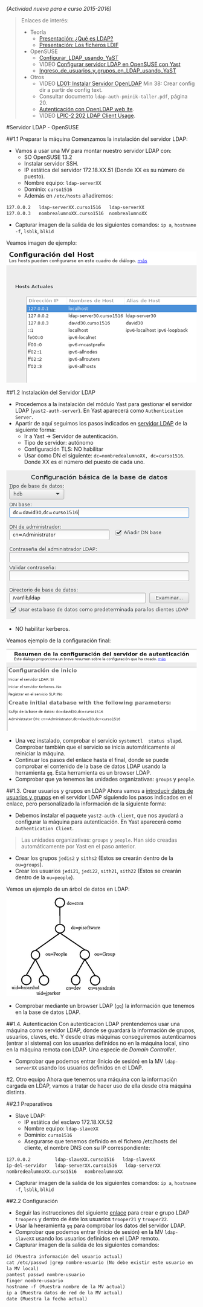 
*(Actividad nueva para e curso 2015-2016)*

> Enlaces de interés:
> * Teoría
>     * [Presentación: ¿Qué es LDAP?](http://www.youtube.com/watch?v=CXe0Wxqep_g)
>     * [Presentación: Los ficheros LDIF](http://www.youtube.com/watch?v=ccFT94M-c4Y)
> * OpenSUSE
>     * [Configurar_LDAP_usando_YaST](https://es.opensuse.org/Configurar_LDAP_usando_YaST)
>     * VIDEO [Configurar servidor LDAP en OpenSUSE con Yast](http://www.youtube.com/watch?v=NsQ1zPpoVBc)
>     * [Ingreso_de_usuarios_y_grupos_en_LDAP_usando_YaST](https://es.opensuse.org/Ingreso_de_usuarios_y_grupos_en_LDAP_usando_YaST)
> * Otros
>     * VIDEO [LD01: Instalar Servidor OpenLDAP](http://www.youtube.com/watch?v=E0mIYO_vbx8) Min 38: Crear config dir a partir de config text.
>     * Consultar documento `ldap-auth-pminik-taller.pdf`, página 20.
>     * [Autenticación con OpenLDAP web ite](http://www.ite.educacion.es/formacion/materiales/85/cd/linux/m6/autentificacin_del_sistema_con_openldap.html).
>     * VIDEO [LPIC-2 202 LDAP Client Usage](http://www.youtube.com/embed/ZAHj93YWY84).

#Servidor LDAP - OpenSUSE

##1.1 Preparar la máquina
Comenzamos la instalación del servidor LDAP:
* Vamos a usar una MV para montar nuestro servidor LDAP con:
    * SO OpenSUSE 13.2
    * Instalar servidor SSH.
    * IP estática del servidor 172.18.XX.51 (Donde XX es su número de puesto).
    * Nombre equipo: `ldap-serverXX`
    * Dominio: `curso1516`
    * Además en `/etc/hosts` añadiremos:
```
127.0.0.2   ldap-serverXX.curso1516   ldap-serverXX
127.0.0.3   nombrealumnoXX.curso1516  nombrealumnoXX
```
* Capturar imagen de la salida de los siguientes comandos: `ip a`, `hostname -f`, `lsblk`, `blkid`

Veamos imagen de ejemplo:

![opensuse-host-names.png](./images/opensuse-host-names.png)

##1.2 Instalación del Servidor LDAP
* Procedemos a la instalación del módulo Yast para gestionar el servidor LDAP (`yast2-auth-server`).
En Yast aparecerá como `Authentication Server`.
* Apartir de aquí seguimos los pasos indicados en [servidor LDAP](https://es.opensuse.org/Configurar_LDAP_usando_YaST)
de la siguiente forma:
   * Ir a Yast -> Servidor de autenticación.
   * Tipo de servidor: autónomo
   * Configuración TLS: NO habilitar
   * Usar como DN el siguiente: `dc=nombredealumnoXX, dc=curso1516`. Donde XX es el número del puesto de cada uno.

![opensuse-ldapserver-config-form.png](./images/opensuse-ldapserver-config-form.png)

   * NO habilitar kerberos.
   
Veamos ejemplo de la configuración final:

![opensuse-ldapserver-config-resume.png](./images/opensuse-ldapserver-config-resume.png)

* Una vez instalado, comprobar el servicio `systemctl  status slapd`. 
Comprobar también que el servicio se inicia automáticamente al reiniciar la máquina. 
* Continuar los pasos del enlace hasta el final, donde se puede comprobar el contenido
de la base de datos LDAP usando la herramienta `gq`. Esta herramienta es un browser LDAP.
* Comprobar que ya tenemos las unidades organizativas: `groups` y `people`.

##1.3. Crear usuarios y grupos en LDAP
Ahora vamos a [introducir datos de usuarios y grupos](https://es.opensuse.org/Ingreso_de_usuarios_y_grupos_en_LDAP_usando_YaST)
en el servidor LDAP siguiendo los pasos indicados en el enlace, pero personalizado la información de la siguiente
forma:

* Debemos instalar el paquete `yast2-auth-client`, que nos ayudará a configurar la máquina para autenticación.
En Yast aparecerá como `Authentication Client`.

> Las unidades organizativas: `groups` y `people`. Han sido creadas 
automáticamente por Yast en el paso anterior.

* Crear los grupos `jedis2` y `siths2` (Estos se crearán dentro de la `ou=groups`).
* Crear los usuarios `jedi21`, `jedi22`, `sith21`, `sith22` (Estos se crearán dentro de la `ou=people`).

Vemos un ejemplo de un árbol de datos en LDAP:

![arbol](./images/arbol.png)

* Comprobar mediante un browser LDAP (`gq`) la información que tenemos en la base de datos LDAP.

##1.4. Autenticación
Con autenticacion LDAP prentendemos usar una máquina como servidor LDAP,
donde se guardará la información de grupos, usuarios, claves, etc. Y desde
otras máquinas conseguiremos autenticarnos (entrar al sistema) con los 
usuarios definidos no en la máquina local, sino en la máquina remota con
LDAP. Una especie de *Domain Controller*.

* Comprobar que podemos entrar (Inicio de sesión) en la MV `ldap-serverXX` usando los usuarios
definidos en el LDAP.

#2. Otro equipo
Ahora que tenemos una máquina con la información cargada en LDAP, vamos a tratar de hacer uso
de ella desde otra máquina distinta.
 
##2.1 Preparativos
* Slave LDAP:    
    * IP estática del esclavo 172.18.XX.52
    * Nombre equipo: `ldap-slaveXX`
    * Dominio: `curso1516`
    * Asegurarse que tenemos definido en el fichero /etc/hosts del cliente, 
el nombre DNS con su IP correspondiente: 
```
127.0.0.2         ldap-slaveXX.curso1516   ldap-slaveXX
ip-del-servidor   ldap-serverXX.curso1516   ldap-serverXX   nombredealumnoXX.curso1516   nombrealumnoXX
```
* Capturar imagen de la salida de los siguientes comandos: `ip a`, `hostname -f`, `lsblk`, `blkid`

##2.2 Configuración
* Seguir las instrucciones del siguiente [enlace](https://es.opensuse.org/Ingreso_de_usuarios_y_grupos_en_LDAP_usando_YaST)
para crear e grupo LDAP `troopers` y dentro de éste los usuarios `trooper21` y `trooper22`.
* Usar la heeramienta `gq` para comprobar los datos del servidor LDAP.
* Comprobar que podemos entrar (Inicio de sesión) en la MV `ldap-slaveXX` usando los usuarios
definidos en el LDAP remoto.
* Capturar imagen de la salida de los siguientes comandos:
```
id (Muestra información del usuario actual)
cat /etc/passwd |grep nombre-usuario (No debe existir este usuario en la MV local)
pamtest passwd nombre-usuario
finger nombre-usuario
hostname -f (Muestra nombre de la MV actual)
ip a (Muestra datos de red de la MV actual)
date (Muestra la fecha actual)
```
